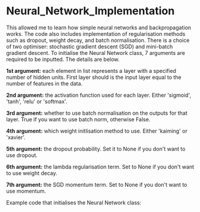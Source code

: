 # Neural_Network_Implementation

This allowed me to learn how simple neural networks and backpropagation works. The code also includes implementation of regularisation methods such as dropout, weight decay, and batch normalisation. There is a choice of two optimiser: stochastic gradient descent (SGD) and mini-batch gradient descent. To initialise the Neural Network class, 7 arguments are required to be inputted. The details are below. 

**1st argument:** each element in list represents a layer with a specified number of hidden units. First layer should is the input layer equal to the number of features in the data.

**2nd argument:** the activation function used for each layer. Either 'sigmoid', 'tanh', 'relu' or 'softmax'.

**3rd argument:** whether to use batch normalisation on the outputs for that layer. True if you want to use batch norm, otherwise False.

**4th argument:** which weight initlisation method to use. Either 'kaiming' or 'xavier'. 

**5th argument:** the dropout probability. Set it to None if you don't want to use dropout.

**6th argument:** the lambda regularisation term. Set to None if you don't want to use weight decay.

**7th argument:** the SGD momentum term. Set to None if you don't want to use momentum.

Example code that initialises the Neural Network class: 

